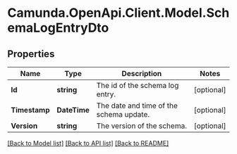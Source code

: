# Camunda.OpenApi.Client.Model.SchemaLogEntryDto
## Properties

Name | Type | Description | Notes
------------ | ------------- | ------------- | -------------
**Id** | **string** | The id of the schema log entry. | [optional] 
**Timestamp** | **DateTime** | The date and time of the schema update. | [optional] 
**Version** | **string** | The version of the schema. | [optional] 

[[Back to Model list]](../README.md#documentation-for-models) [[Back to API list]](../README.md#documentation-for-api-endpoints) [[Back to README]](../README.md)

